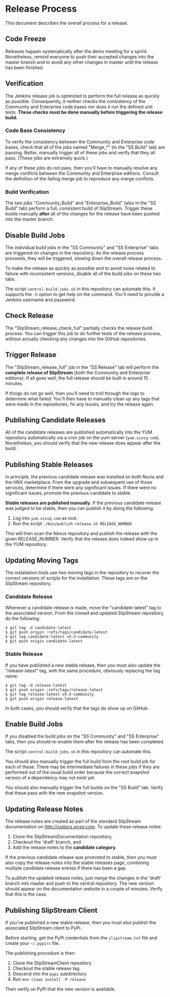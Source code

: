 
Release Process
===============

This document describes the overall process for a release.

Code Freeze
-----------

Releases happen systematically after the demo meeting for a sprint.
Nonetheless, remind everyone to push their accepted changes into the
master branch and to avoid any other changes in master until the
release has been finished.

Verification
------------

The Jenkins release job is optimized to perform the full release as
quickly as possible.  Consequently, it neither checks the consistency
of the Community and Enterprise code bases nor does it run the defined
unit tests.  **These checks must be done manually before triggering
the release build.**

### Code Base Consistency

To verify the consistency between the Community and Enterprise code
bases, check that all of the jobs named "Merge_*" (in the "SS Build"
tab) are passing.  Better, manually trigger all of these jobs and
verify that they all pass.  (These jobs are extremely quick.)

If any of these jobs do not pass, then you'll have to manually resolve
any merge conflicts between the Community and Enterprise editions.
Consult the definition of the failing merge job to reproduce any merge
conflicts.

### Build Verification

The two jobs "Community_Build" and "Enterprise_Build" (also in the "SS
Build" tab) perform a full, consistent build of SlipStream.  Trigger
these builds manually **after** all of the changes for the release
have been pushed into the master branch.

Disable Build Jobs
------------------

The individual build jobs in the "SS Community" and "SS Enterprise"
tabs are triggered on changes in the repository.  As the release
process proceeds, they will be triggered, slowing down the overall
release process.  

To make the release as quickly as possible and to avoid noise
related to failure with inconsistent versions, disable all of the 
build jobs on these two tabs. 

The script `control-build-jobs.sh` in this repository can automate
this.  It supports the `-h` option to get help on the command.  You'll
need to provide a Jenkins username and password. 

Check Release
-------------

The "SlipStream_release_check_full" partially checks the release build
process.  You can trigger this job to do further tests of the release
process, without actually checking any changes into the GitHub
repositories. 

Trigger Release
---------------

The "SlipStream_release_full" job in the "SS Release" tab will perform
the **complete release of SlipStream** (both the Community and
Enterprise editions).  If all goes well, the full release should be
built in around 15 minutes.

If things do not go well, then you'll need to troll through the logs
to determine what failed.  You'll then have to manually clean up any
tags that were made in the repositories, fix any issues, and try the
release again. 

Publishing Candidate Releases
-----------------------------

All of the candidate releases are published automatically into the YUM
repository automatically via a cron job on the yum server
(`yum.sixsq.com`).  Nonetheless, you should verify that the new
release does appear after the build.

Publishing Stable Releases
--------------------------

In principle, the previous candidate release was installed on both
Nuvla and the HNX marketplace.  From the upgrade and subsequent use of
those services, determine if there were any significant issues.  If
there were no significant issues, promote the previous candidate to
stable. 

**Stable releases are published manually.**  If the previous candidate
release was judged to be stable, then you can publish it by doing the
following: 

  1. Log into `yum.sixsq.com` as root.
  2. Run the script `./bin/publish-release.sh RELEASE_NUMBER` 

This will then scan the Nexus repository and publish the release with
the given RELEASE_NUMBER.  Verify that the release does indeed show up
in the YUM repository. 

Updating Moving Tags
--------------------

The installation tools use two moving tags in the repository to
recover the correct versions of scripts for the installation.  These
tags are on the SlipStream repository.

### Candidate Release

Whenever a candidate release is made, move the "candidate-latest" tag
to the associated version.  From the cloned and updated SlipStream
repository, do the following:
```
$ git tag -d candidate-latest
$ git push origin :refs/tags/candidate-latest
$ git tag candidate-latest vX.X-community
$ git push origin candidate-latest
```

### Stable Release

If you have published a new stable release, then you must also update
the "release-latest" tag, with the same procedure, obviously replacing
the tag name:
```
$ git tag -d release-latest
$ git push origin :refs/tags/release-latest
$ git tag release-latest vX.X-community
$ git push origin release-latest
```

In both cases, you should verify that the tags do show up on GitHub.

Enable Build Jobs
-----------------

If you disabled the build jobs on the "SS Community" and "SS
Enterprise" tabs, then you should re-enable them after the release has
been completed.

The script `control-build-jobs.sh` in this repository can automate
this.

You should also manually trigger the full build from the root build
job for each of these.  There may be intermediate failures in these
jobs if they are performed out of the usual build order because the
correct snapshot version of a dependency may not exist yet.

You should also manually trigger the full builds on the "SS Build"
tab.  Verify that these pass with the new snapshot version. 

Updating Release Notes
----------------------

The release notes are created as part of the standard SlipStream
documentation on http://ssdocs.sixsq.com.  To update these release
notes:

  1. Clone the SlipStreamDocumentation repository, 
  2. Checkout the 'draft' branch, and 
  3. Add the release notes to the **candidate category**.

If the previous candidate release was promoted to stable, then you
must also copy the release notes into the stable releases page,
combining multiple candidate release entries if there has been a gap. 

To publish the updated release notes, just merge the changes in the
'draft' branch into master and push to the central repository.  The
new version should appear on the documentation website in a couple of
minutes. Verify that this is the case.

Publishing SlipStream Client
----------------------------

If you've published a new stable release, then you must also publish
the associated SlipStream client to PyPi.  

Before starting, get the PyPi credentials from the `slipstream.txt`
file and create your `~/.pypirc` file.

The publishing procedure is then:

  1. Clone the SlipStreamClient repository
  2. Checkout the stable release tag
  3. Descend into the `pypi` subdirectory
  4. Run `mvn clean install -P release`

Then verify on PyPi that the new version is available.
